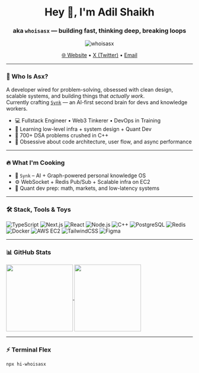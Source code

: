 <h1 align="center">Hey 👋, I'm Adil Shaikh</h1>
<h3 align="center">aka <code>whoisasx</code> — building fast, thinking deep, breaking loops</h3>

<p align="center">
  <img src="https://komarev.com/ghpvc/?username=whoisasx&label=Profile%20views&color=blueviolet&style=flat](https://github.com/whoisasx/whoisasx/blob/main/coding.png)" alt="whoisasx" />
</p>

<p align="center">
  <a href="https://asxcode.com" target="_blank">🌐 Website</a> • 
  <a href="https://x.com/whoisasx" target="_blank">X (Twitter)</a> • 
  <a href="mailto:connect@asxcode.com">Email</a>
</p>

---

### 🧠 Who Is Asx?

A developer wired for problem-solving, obsessed with clean design, scalable systems, and building things that *actually work*.  
Currently crafting [`Synk`](https://github.com/whoisasx/synk) — an AI-first second brain for devs and knowledge workers.

- 💻 Fullstack Engineer • Web3 Tinkerer • DevOps in Training
- 🚀 Learning low-level infra + system design + Quant Dev
- 🧠 700+ DSA problems crushed in C++
- 🧩 Obsessive about code architecture, user flow, and async performance

---

### 🔥 What I'm Cooking

- 🧪 `Synk` – AI + Graph-powered personal knowledge OS
- ⚙️ WebSocket + Redis Pub/Sub + Scalable infra on EC2
- 🧬 Quant dev prep: math, markets, and low-latency systems

---

### 🛠️ Stack, Tools & Toys

![TypeScript](https://img.shields.io/badge/TypeScript-007ACC?style=flat&logo=typescript&logoColor=white)
![Next.js](https://img.shields.io/badge/Next.js-black?style=flat&logo=next.js)
![React](https://img.shields.io/badge/React-20232a?style=flat&logo=react&logoColor=61DAFB)
![Node.js](https://img.shields.io/badge/Node.js-339933?style=flat&logo=nodedotjs&logoColor=white)
![C++](https://img.shields.io/badge/C++-00599C?style=flat&logo=c%2B%2B&logoColor=white)
![PostgreSQL](https://img.shields.io/badge/PostgreSQL-336791?style=flat&logo=postgresql&logoColor=white)
![Redis](https://img.shields.io/badge/Redis-DC382D?style=flat&logo=redis&logoColor=white)
![Docker](https://img.shields.io/badge/Docker-2496ED?style=flat&logo=docker&logoColor=white)
![AWS EC2](https://img.shields.io/badge/AWS_EC2-FF9900?style=flat&logo=amazon-aws&logoColor=white)
![TailwindCSS](https://img.shields.io/badge/TailwindCSS-38B2AC?style=flat&logo=tailwind-css&logoColor=white)
![Figma](https://img.shields.io/badge/Figma-F24E1E?style=flat&logo=figma&logoColor=white)

---

### 📊 GitHub Stats

<a href="https://github.com/whoisasx">
  <img align="center" src="https://github-readme-stats.vercel.app/api?username=whoisasx&show_icons=true&theme=nightowl&count_private=true" height="180px" />
</a>
<a href="https://github.com/whoisasx">
  <img align="center" src="https://github-readme-stats.vercel.app/api/top-langs/?username=whoisasx&layout=compact&theme=nightowl" height="180px" />
</a>

---

### ⚡ Terminal Flex

```bash
npx hi-whoisasx
